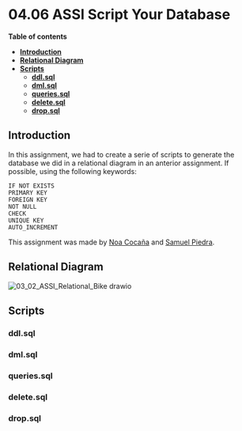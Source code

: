 # 04.06 ASSI Script Your Database

**Table of contents**

-   [**Introduction**](#introduction)
-   [**Relational Diagram**](#relational-diagram)
-   [**Scripts**](#scripts)
    -   [**ddl.sql**](#ddlsql)
    -   [**dml.sql**](#dmlsql)
    -   [**queries.sql**](#queriessql)
    -   [**delete.sql**](#deletesql)
    -   [**drop.sql**](#dropsql)

## Introduction

In this assignment, we had to create a serie of scripts to generate the database we did in a relational diagram in an anterior assignment. If possible, using the following keywords:  

```
IF NOT EXISTS
PRIMARY KEY
FOREIGN KEY
NOT NULL
CHECK
UNIQUE KEY
AUTO_INCREMENT
```

This assignment was made by [Noa Cocaña](https://github.com/ncocana) and [Samuel Piedra](https://github.com/SPiedra955).  

## Relational Diagram

![03_02_ASSI_Relational_Bike drawio](https://user-images.githubusercontent.com/117761602/214666041-6b696f4d-8590-45a9-9809-d39a0e800986.png)

## Scripts

### ddl.sql



### dml.sql



### queries.sql



### delete.sql



### drop.sql

